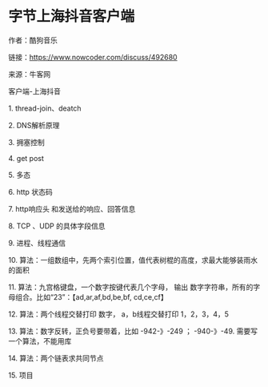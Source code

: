 # 字节上海抖音客户端

作者：酷狗音乐

链接：https://www.nowcoder.com/discuss/492680

来源：牛客网



客户端-上海抖音

1\. thread-join、deatch

2\. DNS解析原理

3\. 拥塞控制

4\. get post

5\. 多态

6\. http 状态码

7\. http响应头 和发送给的响应、回答信息

8\. TCP 、UDP 的具体字段信息

9\. 进程、线程通信

10\. 算法：一组数组中，先两个索引位置，值代表树棍的高度，求最大能够装雨水的面积

11\. 算法：九宫格键盘，一个数字按键代表几个字母，  输出 数字字符串，所有的字母组合。比如“23”：【ad,ar,af,bd,be,bf, cd,ce,cf】

12\. 算法：两个线程交替打印 数字， a，b线程交替打印 1，2，3，4，5

13\. 算法：数字反转，正负号要带着，比如 -942-》-249 ； -940-》-49. 需要写一个算法，不能用库

14\. 算法：两个链表求共同节点

15\. 项目
